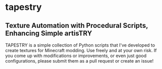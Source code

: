 # tapestry
## Texture Automation with Procedural Scripts, Enhancing Simple artisTRY

TAPESTRY is a simple collection of Python scripts that I've developed to create textures for Minecraft modding. Use freely and at your own risk. If you come up with modifications or improvements, or even just good configurations, please submit them as a pull request or create an issue! 
